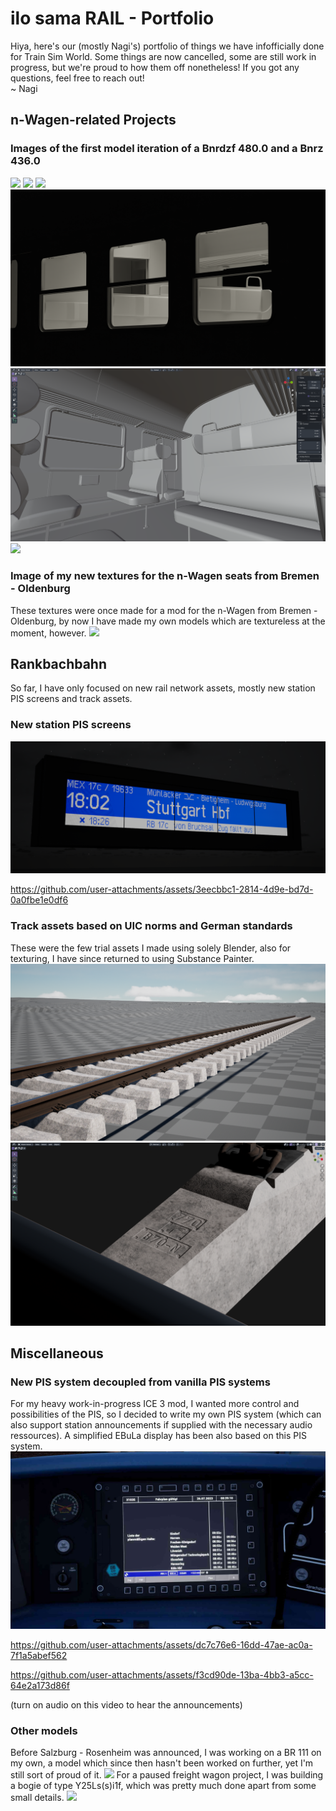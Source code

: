 # ilo sama RAIL - Portfolio
Hiya, here's our (mostly Nagi's) portfolio of things we have infofficially done for Train Sim World. Some things are now cancelled, some are still work in progress, but we're proud to how them off nonetheless! If you got any questions, feel free to reach out!  
~ Nagi
## n-Wagen-related Projects
### Images of the first model iteration of a Bnrdzf 480.0 and a Bnrz 436.0
![](img/n-Wagen/v2_Render_Bnrz_436_0_w_Bnrdzf_480_0_1.png)
![](img/n-Wagen/v2_Render_Whole1.png)
![](img/n-Wagen/v2_Render_Underfloor.png)
![](img/n-Wagen/v2_Render_Window1.png)
![](img/n-Wagen/2025-08-16.png)
![](img/n-Wagen/RenderCC1.png)

### Image of my new textures for the n-Wagen seats from Bremen - Oldenburg
These textures were once made for a mod for the n-Wagen from Bremen - Oldenburg, by now I have made my own models which are textureless at the moment, however.
![](img/n-Wagen/TSW3_Ngph_1671820366_00.png)

## Rankbachbahn
So far, I have only focused on new rail network assets, mostly new station PIS screens and track assets.
### New station PIS screens
![](img/Rankbachbahn/2025-01-08.png)

https://github.com/user-attachments/assets/3eecbbc1-2814-4d9e-bd7d-0a0fbe1e0df6

### Track assets based on UIC norms and German standards
These were the few trial assets I made using solely Blender, also for texturing, I have since returned to using Substance Painter.
![](img/Rankbachbahn/2025-01-162.png)
![](img/Rankbachbahn/2025-02-151.png)

## Miscellaneous
### New PIS system decoupled from vanilla PIS systems
For my heavy work-in-progress ICE 3 mod, I wanted more control and possibilities of the PIS, so I decided to write my own PIS system (which can also support station announcements if supplied with the necessary audio ressources). A simplified EBuLa display has been also based on this PIS system.
![](img/Misc/20250726162743_1.jpg)

https://github.com/user-attachments/assets/dc7c76e6-16dd-47ae-ac0a-7f1a5abef562


https://github.com/user-attachments/assets/f3cd90de-13ba-4bb3-a5cc-64e2a173d86f

(turn on audio on this video to hear the announcements)

### Other models
Before Salzburg - Rosenheim was announced, I was working on a BR 111 on my own, a model which since then hasn't been worked on further, yet I'm still sort of proud of it.
![](img/Misc/Render7.png)
For a paused freight wagon project, I was building a bogie of type Y25Ls(s)i1f, which was pretty much done apart from some small details.
![](img/Misc/iR_T3000e_Y25Ls(s)i1f_Render1.png)
